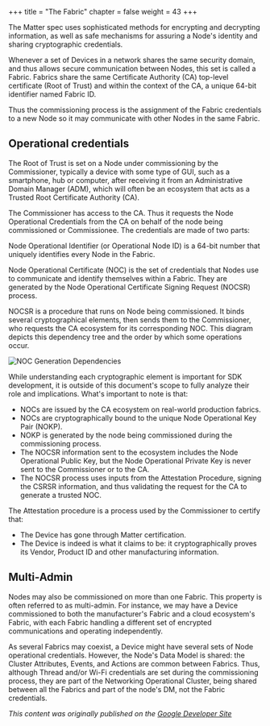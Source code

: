 +++
title = "The Fabric"
chapter = false
weight = 43
+++

The Matter spec uses sophisticated methods for encrypting and decrypting information, as well as safe mechanisms for assuring a Node's identity and sharing cryptographic credentials.

Whenever a set of Devices in a network shares the same security domain, and thus allows secure communication between Nodes, this set is called a Fabric. Fabrics share the same Certificate Authority (CA) top-level certificate (Root of Trust) and within the context of the CA, a unique 64-bit identifier named Fabric ID.

Thus the commissioning process is the assignment of the Fabric credentials to a new Node so it may communicate with other Nodes in the same Fabric.

## Operational credentials

The Root of Trust is set on a Node under commissioning by the Commissioner, typically a device with some type of GUI, such as a smartphone, hub or computer, after receiving it from an Administrative Domain Manager (ADM), which will often be an ecosystem that acts as a Trusted Root Certificate Authority (CA).

The Commissioner has access to the CA. Thus it requests the Node Operational Credentials from the CA on behalf of the node being commissioned or Commissionee. The credentials are made of two parts:

Node Operational Identifier (or Operational Node ID) is a 64-bit number that uniquely identifies every Node in the Fabric.

Node Operational Certificate (NOC) is the set of credentials that Nodes use to communicate and identify themselves within a Fabric. They are generated by the Node Operational Certificate Signing Request (NOCSR) process.

NOCSR is a procedure that runs on Node being commissioned. It binds several cryptographical elements, then sends them to the Commissioner, who requests the CA ecosystem for its corresponding NOC. This diagram depicts this dependency tree and the order by which some operations occur.

![NOC Generation Dependencies](../../primer-csr.png)

While understanding each cryptographic element is important for SDK development, it is outside of this document's scope to fully analyze their role and implications. What's important to note is that:

- NOCs are issued by the CA ecosystem on real-world production fabrics.
- NOCs are cryptographically bound to the unique Node Operational Key Pair (NOKP).
- NOKP is generated by the node being commissioned during the commissioning process.
- The NOCSR information sent to the ecosystem includes the Node Operational Public Key, but the Node Operational Private Key is never sent to the Commissioner or to the CA.
- The NOCSR process uses inputs from the Attestation Procedure, signing the CSRSR information, and thus validating the request for the CA to generate a trusted NOC.

The Attestation procedure is a process used by the Commissioner to certify that:

- The Device has gone through Matter certification.
- The Device is indeed is what it claims to be: it cryptographically proves its Vendor, Product ID and other manufacturing information.


## Multi-Admin

Nodes may also be commissioned on more than one Fabric. This property is often referred to as multi-admin. For instance, we may have a Device commissioned to both the manufacturer's Fabric and a cloud ecosystem's Fabric, with each Fabric handling a different set of encrypted communications and operating independently.

As several Fabrics may coexist, a Device might have several sets of Node operational credentials. However, the Node's Data Model is shared: the Cluster Attributes, Events, and Actions are common between Fabrics. Thus, although Thread and/or Wi-Fi credentials are set during the commissioning process, they are part of the Networking Operational Cluster, being shared between all the Fabrics and part of the node's DM, not the Fabric credentials.

_This content was originally published on the [Google Developer Site](https://developers.home.google.com/matter/primer)_